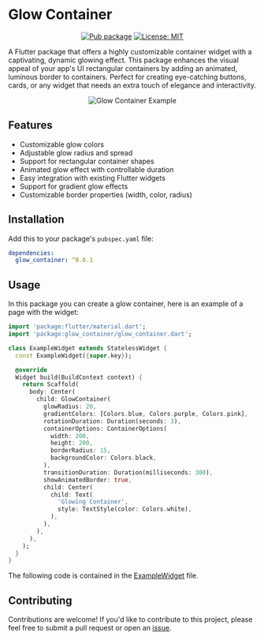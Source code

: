 # Glow Container


<p align="center">
    <a href="https://pub.dev/packages/glow_container"><img src="https://img.shields.io/pub/v/glow_container.svg?color=blue" alt="Pub package"></a>
    <a href="https://opensource.org/license/BSD-3-Clause"><img src="https://img.shields.io/badge/License-BSD_3--Clause-orange.svg" alt="License: MIT"></a>
</p>


A Flutter package that offers a highly customizable container widget with a captivating, dynamic glowing effect. This package enhances the visual appeal of your app's UI rectangular containers by adding an animated, luminous border to containers. Perfect for creating eye-catching buttons, cards, or any widget that needs an extra touch of elegance and interactivity.

<div align="center">
  <img src="https://github.com/thomasporro/glow_container/raw/main/example/screenshots/glow_container.gif" alt="Glow Container Example">
</div>

## Features

- Customizable glow colors
- Adjustable glow radius and spread
- Support for rectangular container shapes
- Animated glow effect with controllable duration
- Easy integration with existing Flutter widgets
- Support for gradient glow effects
- Customizable border properties (width, color, radius)

## Installation

Add this to your package's `pubspec.yaml` file:

```yaml
dependencies:
  glow_container: ^0.0.1
```

## Usage

In this package you can create a glow container, here is an example of a page with the widget:

```dart
import 'package:flutter/material.dart';
import 'package:glow_container/glow_container.dart';

class ExampleWidget extends StatelessWidget {
  const ExampleWidget({super.key});

  @override
  Widget build(BuildContext context) {
    return Scaffold(
      body: Center(
        child: GlowContainer(
          glowRadius: 20,
          gradientColors: [Colors.blue, Colors.purple, Colors.pink],
          rotationDuration: Duration(seconds: 3),
          containerOptions: ContainerOptions(
            width: 200,
            height: 200,
            borderRadius: 15,
            backgroundColor: Colors.black,
          ),
          transitionDuration: Duration(milliseconds: 300),
          showAnimatedBorder: true,
          child: Center(
            child: Text(
              'Glowing Container',
              style: TextStyle(color: Colors.white),
            ),
          ),
        ),
      ),
    );
  }
}
```

The following code is contained in the [ExampleWidget](./example/lib/example_widget.dart) file.

## Contributing

Contributions are welcome! If you'd like to contribute to this project, please feel free to submit a pull request or open an [issue](https://github.com/thomasporro/glow_container/issues).
